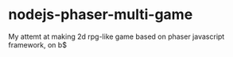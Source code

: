 # nodejs-phaser-multi-game
My attemt at making 2d rpg-like game based on phaser javascript framework, on b$
